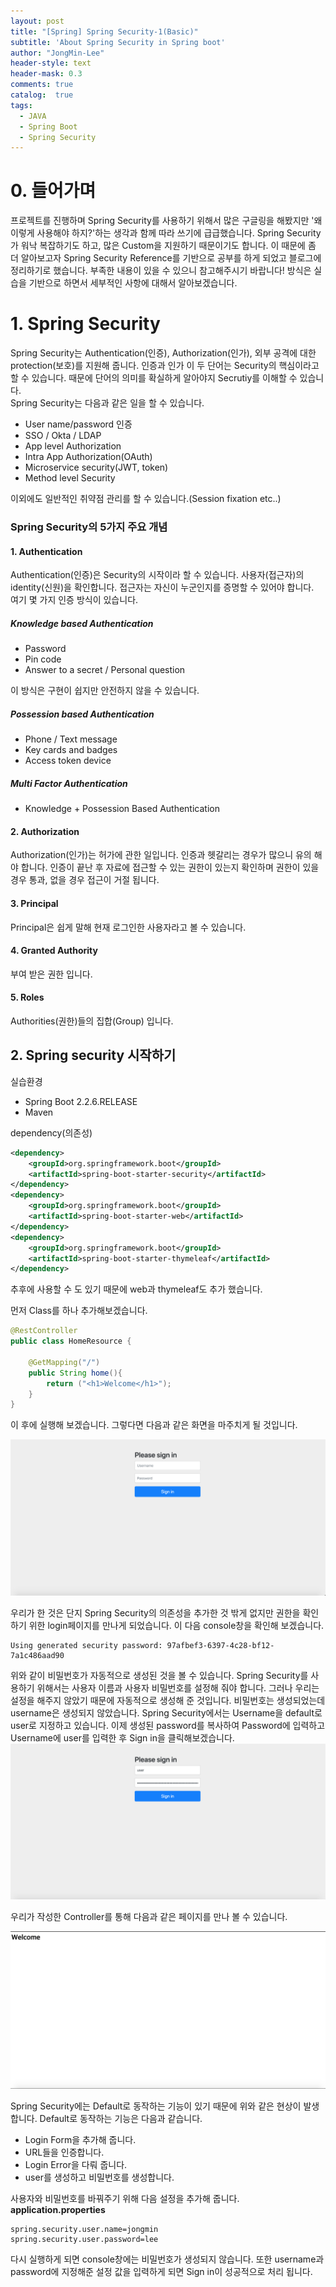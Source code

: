 ```yaml
---
layout: post
title: "[Spring] Spring Security-1(Basic)"
subtitle: 'About Spring Security in Spring boot'
author: "JongMin-Lee"
header-style: text
header-mask: 0.3
comments: true
catalog:  true
tags:
  - JAVA
  - Spring Boot
  - Spring Security
---
```


# 0. 들어가며
프로젝트를 진행하며 Spring Security를 사용하기 위해서 많은 구글링을 해봤지만 '왜 이렇게 사용해야 하지?'하는 생각과 함께 따라 쓰기에 급급했습니다. Spring Security가 워낙 복잡하기도 하고, 많은 Custom을 지원하기 때문이기도 합니다. 이 때문에 좀 더 알아보고자 Spring Security Reference를 기반으로 공부를 하게 되었고 블로그에 정리하기로 했습니다. 부족한 내용이 있을 수 있으니 참고해주시기 바랍니다! 방식은 실습을 기반으로 하면서 세부적인 사항에 대해서 알아보겠습니다.


# 1. Spring Security
Spring Security는 Authentication(인증), Authorization(인가), 외부 공격에 대한 protection(보호)를 지원해 줍니다. 인증과 인가 이 두 단어는 Security의 핵심이라고 할 수 있습니다. 때문에 단어의 의미를 확실하게 알아야지 Secrutiy를 이해할 수 있습니다.  
Spring Security는 다음과 같은 일을 할 수 있습니다.
- User name/password 인증
- SSO / Okta / LDAP
- App level Authorization
- Intra App Authorization(OAuth)
- Microservice security(JWT, token)
- Method level Security

이외에도 일반적인 취약점 관리를 할 수 있습니다.(Session fixation etc..)


### Spring Security의 5가지 주요 개념
#### 1. Authentication
Authentication(인증)은 Security의 시작이라 할 수 있습니다. 사용자(접근자)의 identity(신원)을 확인합니다. 접근자는 자신이 누군인지를 증명할 수 있어야 합니다.  
여기 몇 가지 인증 방식이 있습니다.
##### Knowledge based Authentication
- Password
- Pin code
- Answer to a secret / Personal question 

이 방식은 구현이 쉽지만 안전하지 않을 수 있습니다.

##### Possession based Authentication
- Phone / Text message
- Key cards and badges
- Access token device

##### Multi Factor Authentication
- Knowledge + Possession Based Authentication

#### 2. Authorization
Authorization(인가)는 허가에 관한 일입니다. 인증과 헷갈리는 경우가 많으니 유의 해야 합니다. 인증이 끝난 후 자료에 접근할 수 있는 권한이 있는지 확인하며 권한이 있을 경우 통과, 없을 경우 접근이 거절 됩니다.

#### 3. Principal
Principal은 쉽게 말해 현재 로그인한 사용자라고 볼 수 있습니다.

#### 4. Granted Authority
부여 받은 권한 입니다.

#### 5. Roles
Authorities(권한)들의 집합(Group) 입니다.


## 2. Spring security 시작하기

실습환경
- Spring Boot 2.2.6.RELEASE
- Maven

dependency(의존성)

```xml
<dependency>
    <groupId>org.springframework.boot</groupId>
    <artifactId>spring-boot-starter-security</artifactId>
</dependency>
<dependency>
    <groupId>org.springframework.boot</groupId>
    <artifactId>spring-boot-starter-web</artifactId>
</dependency>
<dependency>
    <groupId>org.springframework.boot</groupId>
    <artifactId>spring-boot-starter-thymeleaf</artifactId>
</dependency>
```
추후에 사용할 수 도 있기 때문에 web과 thymeleaf도 추가 했습니다.

먼저 Class를 하나 추가해보겠습니다.
```java
@RestController
public class HomeResource {

    @GetMapping("/")
    public String home(){
        return ("<h1>Welcome</h1>");
    }
}
```
이 후에 실행해 보겠습니다. 그렇다면 다음과 같은 화면을 마주치게 될 것입니다.

<img src="/img/in-post/security1/security1.png">

우리가 한 것은 단지 Spring Security의 의존성을 추가한 것 밖게 없지만 권한을 확인하기 위한 login페이지를 만나게 되었습니다. 이 다음 console창을 확인해 보겠습니다.
```console
Using generated security password: 97afbef3-6397-4c28-bf12-7a1c486aad90
```
위와 같이 비밀번호가 자동적으로 생성된 것을 볼 수 있습니다. Spring Security를 사용하기 위해서는 사용자 이름과 사용자 비밀번호를 설정해 줘야 합니다. 그러나 우리는 설정을 해주지 않았기 때문에 자동적으로 생성해 준 것입니다. 비밀번호는 생성되었는데 username은 생성되지 않았습니다. Spring Security에서는 Username을 default로 user로 지정하고 있습니다. 이제 생성된 password를 복사하여 Password에 입력하고 Username에 user를 입력한 후 Sign in을 클릭해보겠습니다.
<img src="/img/in-post/security1/security2.png">

우리가 작성한 Controller를 통해 다음과 같은 페이지를 만나 볼 수 있습니다.

<img src="/img/in-post/security1/security3.png">

Spring Security에는 Default로 동작하는 기능이 있기 때문에 위와 같은 현상이 발생합니다. Default로 동작하는 기능은 다음과 같습니다.
- Login Form을 추가해 줍니다.
- URL들을 인증합니다.
- Login Error을 다뤄 줍니다.
- user를 생성하고 비밀번호를 생성합니다.

사용자와 비밀번호를 바꿔주기 위해 다음 설정을 추가해 줍니다.
**application.properties**
```properties
spring.security.user.name=jongmin
spring.security.user.password=lee
```
다시 실행하게 되면 console창에는 비밀번호가 생성되지 않습니다. 또한 username과 password에 지정해준 설정 값을 입력하게 되면 Sign in이 성공적으로 처리 됩니다.

